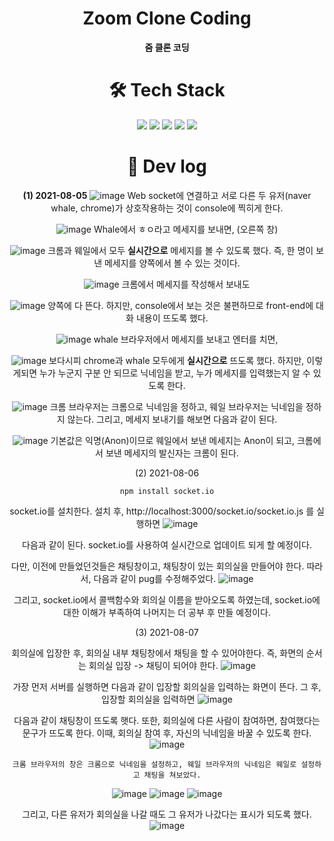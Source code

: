 <div align="center">
  
# Zoom Clone Coding
**줌 클론 코딩**

# 🛠 Tech Stack
<img src="https://img.shields.io/badge/Node.js-339933?style=for-the-badge&logo=Node.js&logoColor=white">
<img src="https://img.shields.io/badge/Nodemon-76D04B?style=for-the-badge&logo=Nodemon&logoColor=white">
<img src="https://img.shields.io/badge/Express.js-000000?style=for-the-badge&logo=Express&logoColor=white">
<img src="https://img.shields.io/badge/Pug-A86454?style=for-the-badge&logo=Pug&logoColor=white">
<img src="https://img.shields.io/badge/Socket.io-010101?style=for-the-badge&logo=Socket.io&logoColor=white">


# 👀 Dev log
  
**(1) 2021-08-05**
![image](https://user-images.githubusercontent.com/47571973/128314083-6d86470a-ba94-4317-960a-1c1668aec1e8.png)
Web socket에 연결하고 서로 다른 두 유저(naver whale, chrome)가 상호작용하는 것이 console에 찍히게 한다.

![image](https://user-images.githubusercontent.com/47571973/128314217-34e467e3-a507-4dd6-8f4c-be33ca3042bf.png)
Whale에서 ㅎㅇ라고 메세지를 보내면, (오른쪽 창)
  
![image](https://user-images.githubusercontent.com/47571973/128314317-58cc3d56-82ac-462f-b0d9-08420a42a0a2.png)
크롬과 웨일에서 모두 **실시간으로** 메세지를 볼 수 있도록 했다. 즉, 한 명이 보낸 메세지를 양쪽에서 볼 수 있는 것이다.
  
  ![image](https://user-images.githubusercontent.com/47571973/128314614-a8542ae2-63ab-46b2-9075-aba1d8bb8051.png)
크롬에서 메세지를 작성해서 보내도
  
  ![image](https://user-images.githubusercontent.com/47571973/128314686-63b10855-942e-486a-8da9-a821a5fdc459.png)
양쪽에 다 뜬다. 하지만, console에서 보는 것은 불편하므로 front-end에 대화 내용이 뜨도록 했다.
  
  ![image](https://user-images.githubusercontent.com/47571973/128315270-e43cebcd-4229-472a-82c6-a94a83fa2dec.png)
whale 브라우저에서 메세지를 보내고 엔터를 치면, 
  
  ![image](https://user-images.githubusercontent.com/47571973/128315337-608d2462-031a-42e8-b676-37bec9be6d15.png)
보다시피 chrome과 whale 모두에게 **실시간으로** 뜨도록 했다. 하지만, 이렇게되면 누가 누군지 구분 안 되므로 닉네임을 받고, 누가 메세지를 입력했는지 알 수 있도록 한다.
  
  ![image](https://user-images.githubusercontent.com/47571973/128333342-837c1963-18da-4cd2-92bb-de6f68e9d410.png)
크롬 브라우저는 크롬으로 닉네임을 정하고, 웨일 브라우저는 닉네임을 정하지 않는다. 그리고, 메세지 보내기를 해보면 다음과 같이 된다.
  
  ![image](https://user-images.githubusercontent.com/47571973/128333433-335ca8d5-2257-4f95-b55a-9758380e25a5.png)
기본값은 익명(Anon)이므로 웨일에서 보낸 메세지는 Anon이 되고, 크롬에서 보낸 메세지의 발신자는 크롬이 된다.
  
  (2) 2021-08-06
  ```
 npm install socket.io
  ```
  socket.io를 설치한다. 설치 후, http://localhost:3000/socket.io/socket.io.js 를 실행하면
  ![image](https://user-images.githubusercontent.com/47571973/128518050-cf57d4d3-492a-4efe-809f-94c1d7e518f6.png)

  다음과 같이 된다. socket.io를 사용하여 실시간으로 업데이트 되게 할 예정이다.
  
  다만, 이전에 만들었던것들은 채팅창이고, 채팅창이 있는 회의실을 만들어야 한다. 따라서, 다음과 같이 pug를 수정해주었다.
  ![image](https://user-images.githubusercontent.com/47571973/128521189-42fc19ac-c8c5-40ff-94d0-afa5765bf2a5.png)

  그리고, socket.io에서 콜백함수와 회의실 이름을 받아오도록 하였는데, socket.io에 대한 이해가 부족하여 나머지는 더 공부 후 만들 예정이다.
  
  
  (3) 2021-08-07
  
  회의실에 입장한 후, 회의실 내부 채팅창에서 채팅을 할 수 있어야한다. 즉, 화면의 순서는 회의실 입장 -> 채팅이 되어야 한다.
  ![image](https://user-images.githubusercontent.com/47571973/128590740-82729e89-83d9-4131-8a56-1794ca1fc7b1.png)

  가장 먼저 서버를 실행하면 다음과 같이 입장할 회의실을 입력하는 화면이 뜬다. 그 후, 입장할 회의실을 입력하면 
  ![image](https://user-images.githubusercontent.com/47571973/128590759-9048b039-2117-4574-b421-66115d543c38.png)

  다음과 같이 채팅창이 뜨도록 햇다. 또한, 회의실에 다른 사람이 참여하면, 참여했다는 문구가 뜨도록 한다. 이때, 회의실 참여 후, 자신의 닉네임을 바꿀 수 있도록 한다.   
  ![image](https://user-images.githubusercontent.com/47571973/128602418-940100ed-5453-4f14-a286-c562f6573018.png)

    크롬 브라우저의 창은 크롬으로 닉네임을 설정하고, 웨일 브라우저의 닉네임은 웨일로 설정하고 채팅을 쳐보았다.
![image](https://user-images.githubusercontent.com/47571973/128602456-aa077285-f086-4730-88da-768a44185681.png)
![image](https://user-images.githubusercontent.com/47571973/128602458-96e4f5dc-71d9-4d99-a174-cc607fc4d675.png)
![image](https://user-images.githubusercontent.com/47571973/128602478-0a821e43-9a91-4b21-9324-95b95879620a.png)

  그리고, 다른 유저가 회의실을 나갈 때도 그 유저가 나갔다는 표시가 되도록 했다.
  ![image](https://user-images.githubusercontent.com/47571973/128602493-763a63f4-545b-443c-9d95-1978ff1fa23e.png)

</div>
